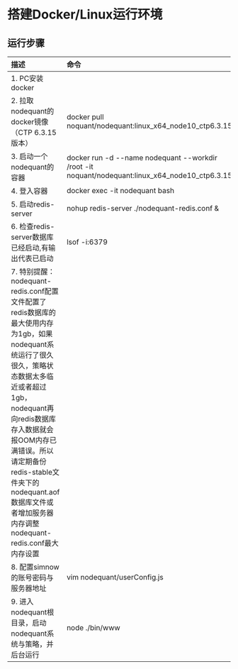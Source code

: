 # 搭建Docker/Linux运行环境

## 运行步骤

| 描述 | 命令 |
| :--- | :--- |
| 1. PC安装docker| |
| 2. 拉取nodequant的docker镜像（CTP 6.3.15版本）| docker pull noquant/nodequant:linux_x64_node10_ctp6.3.15 |
| 3. 启动一个nodequant的容器 | docker run -d --name nodequant --workdir /root -it noquant/nodequant:linux_x64_node10_ctp6.3.15 |
| 4. 登入容器 | docker exec -it nodequant bash |
| 5. 启动redis-server | nohup redis-server ./nodequant-redis.conf & |
| 6. 检查redis-server数据库已经启动,有输出代表已启动 | lsof -i:6379 |
| 7. 特别提醒：nodequant-redis.conf配置文件配置了redis数据库的最大使用内存为1gb，如果nodequant系统运行了很久很久，策略状态数据太多临近或者超过1gb，nodequant再向redis数据库存入数据就会报OOM内存已满错误。所以请定期备份redis-stable文件夹下的nodequant.aof数据库文件或者增加服务器内存调整nodequant-redis.conf最大内存设置 |  |
| 8. 配置simnow的账号密码与服务器地址 | vim nodequant/userConfig.js |
| 9. 进入nodequant根目录，启动nodequant系统与策略，并后台运行 | node ./bin/www |



